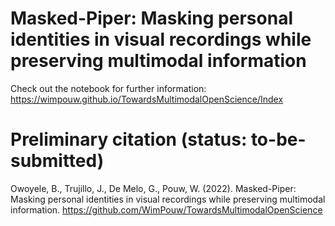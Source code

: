 # Masked-Piper: Masking personal identities in visual recordings while preserving multimodal information
Check out the notebook for further information: https://wimpouw.github.io/TowardsMultimodalOpenScience/Index

# Preliminary citation (status: to-be-submitted)
Owoyele, B., Trujillo, J., De Melo, G., Pouw, W. (2022). Masked-Piper: Masking personal identities in visual recordings while preserving multimodal information. https://github.com/WimPouw/TowardsMultimodalOpenScience
